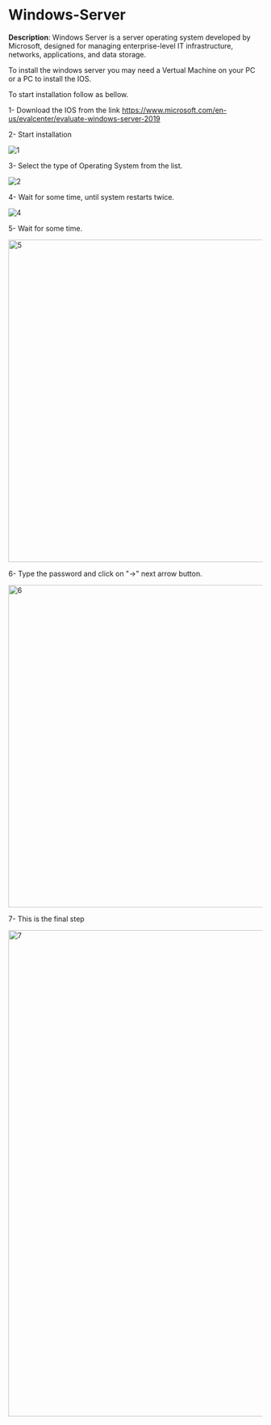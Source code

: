 # Windows-Server
**Description**:
Windows Server is a server operating system developed by Microsoft, designed for managing enterprise-level IT infrastructure, networks, applications, and data storage.

To install the windows server you may need a Vertual Machine on your PC or a PC to install the IOS.

To start installation follow as bellow.

1- Download the IOS from the link https://www.microsoft.com/en-us/evalcenter/evaluate-windows-server-2019

2- Start installation

![1](https://github.com/user-attachments/assets/0f523dd6-5064-4df9-84f9-1fb010b2fc63)

3- Select the type of Operating System from the list.

![2](https://github.com/user-attachments/assets/5aa7c08d-532a-4aa1-80f3-ebfa30386843)

4- Wait for some time, until system restarts twice.

![4](https://github.com/user-attachments/assets/9508d80f-26eb-405b-8981-acbda9480484)

5- Wait for some time.

<img width="638" alt="5" src="https://github.com/user-attachments/assets/3f2b4f24-3460-469c-9751-d150101515c6" />

6- Type the password and click on "->" next arrow button.

<img width="638" alt="6" src="https://github.com/user-attachments/assets/a45a9f56-97da-41c3-942b-93ff88f227d7" />

7- This is the final step

<img width="962" alt="7" src="https://github.com/user-attachments/assets/066c6885-f1cf-4a89-a859-9c909fe2fd66" />
